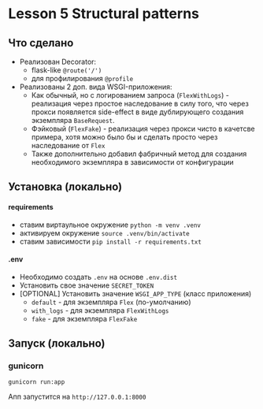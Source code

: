 # Lesson 5 Structural patterns

## Что сделано
* Реализован Decorator:  
  * flask-like `@route('/')`
  * для профилирования `@profile`
* Реализованы 2 доп. вида WSGI-приложения:
  * Как обычный, но с логированием запроса (`FlexWithLogs`) - реализация через простое наследование в силу того, 
  что через прокси появляется side-effect в виде дублирующего создания экземпляра `BaseRequest`.
  * Фэйковый (`FlexFake`) - реализация через прокси чисто в качетсве примера, хотя можно было бы и сделать просто 
  через наследование от `Flex`
  * Также дополнительно добавил фабричный метод для создания необходимого экземпляра в зависимости от конфигурации 

## Установка (локально)

#### requirements
* ставим виртаульное окружение `python -m venv .venv`
* активируем окружение `source .venv/bin/activate`
* ставим зависимости `pip install -r requirements.txt`

#### .env
* Необходимо создать `.env` на основе `.env.dist`
* Установить свое значение `SECRET_TOKEN`
* [OPTIONAL] Установить значение `WSGI_APP_TYPE` (класс приложения)
  * `default` - для экземпляра `Flex` (по-умолчанию)
  * `with_logs` - для экземпляра `FlexWithLogs`
  * `fake` - для экземпляра `FlexFake`

## Запуск (локально)

### gunicorn
`gunicorn run:app`

Апп запустится на `http://127.0.0.1:8000` 
